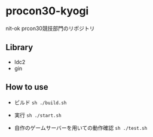 # procon30-kyogi

nit-ok prcon30競技部門のリポジトリ

## Library
- ldc2
- gin

## How to use
- ビルド
`sh ./build.sh`

- 実行
`sh ./start.sh`

- 自作のゲームサーバーを用いての動作確認
`sh ./test.sh`
